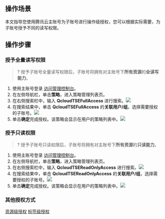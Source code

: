 ## 操作场景
本文指导您使用腾讯云主账号为子账号进行操作级授权，您可以根据实际需要，为子账号授予不同的读写权限。

## 操作步骤
### 授予全量读写权限
>? 授予子账号全量读写权限后，子账号将拥有对主账号下**所有资源**的**全读写能力**。
1. 使用主账号登录 [访问管理控制台](https://console.cloud.tencent.com/cam)。
2. 在左侧导航栏，单击**策略**，进入策略管理列表页。
3. 在右侧搜索栏中，输入 **QcloudTSEFullAccess** 进行搜索。![](https://qcloudimg.tencent-cloud.cn/raw/445c4fd5b87d6fb4492fdb7e9c9e1f6f.png)
4. 在搜索结果中，单击 **QcloudTSEFullAccess** 的**关联用户/组**，选择需要授权的子账号。![](https://qcloudimg.tencent-cloud.cn/raw/aa33fc11a355eea81fcf8dbdaabc67a3.png)
5. 单击**确定**完成授权。该策略会显示在用户的策略列表中。![](https://qcloudimg.tencent-cloud.cn/raw/1e07401ae36ded4a01150d09cacbba31.png)

### 授予只读权限
>? 授予子账号只读权限后，子账号将拥有对主账号下**所有资源**的**只读能力**。
1. 使用主账号登录 [访问管理控制台](https://console.cloud.tencent.com/cam)。
2. 在左侧导航栏，单击**策略**，进入策略管理列表页。
3. 在右侧搜索栏中，输入 **QcloudTSEReadOnlyAccess** 进行搜索。![](https://qcloudimg.tencent-cloud.cn/raw/445c4fd5b87d6fb4492fdb7e9c9e1f6f.png)
4. 在搜索结果中，单击 **QcloudTSEReadOnlyAccess** 的**关联用户/组**，选择需要授权的子账号。![](https://qcloudimg.tencent-cloud.cn/raw/aa33fc11a355eea81fcf8dbdaabc67a3.png)
5. 单击**确定**完成授权。该策略会显示在用户的策略列表中。![](https://qcloudimg.tencent-cloud.cn/raw/1e07401ae36ded4a01150d09cacbba31.png)

### 其他授权方式
[资源级授权](https://cloud.tencent.com/document/product/1364/70801)
[标签级授权](https://cloud.tencent.com/document/product/1364/72775)

